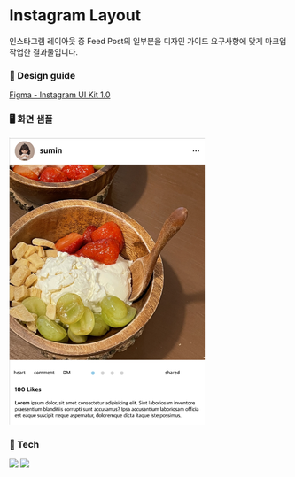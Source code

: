 # Instagram Layout

인스타그램 레이아웃 중 Feed Post의 일부분을 디자인 가이드 요구사항에 맞게 마크업 작업한 결과물입니다.

### 🎨 Design guide

[Figma - Instagram UI Kit 1.0](<https://www.figma.com/file/yABsGJOOnqdhEFx7cceyRx/Instagram-UI-Kit-1.0-(Community)?type=design&node-id=2162%3A6021&mode=design&t=rVcp8nanmv2EcChh-1>)

### 🖥️ 화면 샘플

<img src="./img/readme.png" alt="인스타그램 피드 레이아웃 화면 샘플" width="70%">

### 🔨 Tech

<img src="https://img.shields.io/badge/html-E34F26?style=for-the-badge&logo=html5&logoColor=white">
<img src="https://img.shields.io/badge/css-1572B6?style=for-the-badge&logo=css3&logoColor=white">
